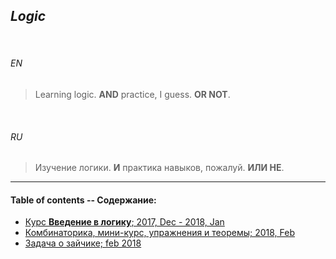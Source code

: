## _Logic_


<br>

###### *EN*


> Learning logic. **AND** practice, I guess. **OR NOT**.


<br>

###### *RU*

> Изучение логики. **И** практика навыков, пожалуй. **ИЛИ НЕ**.

___


#### Table of contents -- Содержание:

+ [Курс __Введение в логику__; 2017, Dec - 2018, Jan](logicpics/)
+ [Комбинаторика, мини-курс, упражнения и теоремы; 2018, Feb](combinatory_mini.txt)
+ [Задача о зайчике; feb 2018](count_jumps.txt)

